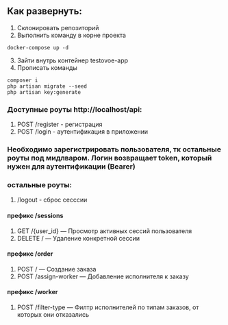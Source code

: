 ## Как развернуть:
1) Склонировать репозиторий
2) Выполнить команду в корне проекта
```
docker-compose up -d
```
3) Зайти внутрь контейнер testovoe-app
4) Прописать команды
```
composer i
php artisan migrate --seed
php artisan key:generate
```

### Доступные роуты http://localhost/api:
1) POST /register - регистрация
2) POST /login - аутентификация в приложении

### Необходимо зарегистрировать пользователя, тк остальные роуты под мидлваром. Логин возвращает token, который нужен для аутентификации (Bearer)

### остальные роуты:
1) /logout - сброс сесссии

#### префикс /sessions
1) GET /{user_id} — Просмотр активных сессий пользователя
2) DELETE / — Удаление конкретной сессии

#### префикс /order
1) POST / — Создание заказа
2) POST /assign-worker — Добавление исполнителя к заказу

#### префикс /worker
1) POST /filter-type — Филтр исполнителей по типам заказов, от которых они отказались
